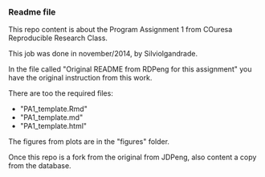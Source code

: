 ### Readme file

This repo content is about the Program Assignment 1 from COuresa Reproducible Research Class.

This job was done in november/2014, by Silviolgandrade.

In the file called "Original README from RDPeng for this assignment" you have the original instruction from this work.

There are too the required files:
- "PA1_template.Rmd"
- "PA1_template.md"
- "PA1_template.html"

The figures from plots are in the "figures" folder.

Once this repo is a fork from the original from JDPeng, also content a copy from the database.

